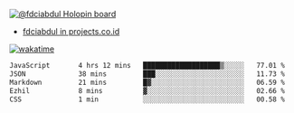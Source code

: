 [![@fdciabdul Holopin board](https://holopin.io/api/user/board?user=fdciabdul)](https://holopin.io/@fdciabdul)

- [fdciabdul in projects.co.id](https://projects.co.id/public/browse_users/view/496e26/fdciabdul)



[![wakatime](https://wakatime.com/badge/user/87646243-158a-4241-a3cb-668e1fa2dbb8.svg)](https://wakatime.com/@87646243-158a-4241-a3cb-668e1fa2dbb8)
<!--START_SECTION:waka-->

```txt
JavaScript       4 hrs 12 mins   ███████████████████▒░░░░░   77.01 %
JSON             38 mins         ███░░░░░░░░░░░░░░░░░░░░░░   11.73 %
Markdown         21 mins         █▓░░░░░░░░░░░░░░░░░░░░░░░   06.59 %
Ezhil            8 mins          ▓░░░░░░░░░░░░░░░░░░░░░░░░   02.66 %
CSS              1 min           ░░░░░░░░░░░░░░░░░░░░░░░░░   00.58 %
```

<!--END_SECTION:waka-->
